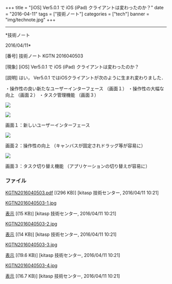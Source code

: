 ﻿+++
title = "[iOS] Ver5.0.1 で iOS (iPad) クライアントは変わったのか？"
date = "2016-04-11"
tags = ["技術ノート"]
categories = ["tech"]
banner = "img/technote.jpg"
+++

-----------------------------------------------------------------------------------------------------------------------------

*技術ノート

2016/04/11*


[番号]
技術ノート KGTN 2016040503

[現象]
[iOS] Ver5.0.1 で iOS (iPad) クライアントは変わったのか？

[説明]
はい， Ver5.0.1 ではiOSクライアントが次のように生まれ変わりました．

・操作性の良い新たなユーザーインターフェース （画面１）
・操作性の大幅な向上 （画面２）
・タスク管理機能 （画面３）

![](http://techreport.kitasp.net/attachments/download/2545/KGTN2016040503-1.jpg)

![](http://techreport.kitasp.net/attachments/download/2546/KGTN2016040503-2.jpg)

画面１：新しいユーザーインターフェース

![](http://techreport.kitasp.net/attachments/download/2547/KGTN2016040503-3.jpg)

画面２：操作性の向上 （キャンバスが固定されドラッグ等が容易に）

![](http://techreport.kitasp.net/attachments/download/2548/KGTN2016040503-4.jpg)

画面３：タスク切り替え機能 （アプリケーションの切り替えが容易に）


### ファイル

 
 


[KGTN2016040503.pdf](http://techreport.kitasp.net/attachments/download/2544/KGTN2016040503.pdf)
 [(296 KB)] [kitasp 技術センター, 2016/04/11
10:21]

[KGTN2016040503-1.jpg](http://techreport.kitasp.net/attachments/download/2545/KGTN2016040503-1.jpg)

[表示](http://techreport.kitasp.net/attachments/2545/KGTN2016040503-1.jpg "表示")
 [(15 KB)] [kitasp 技術センター, 2016/04/11
10:21]

[KGTN2016040503-2.jpg](http://techreport.kitasp.net/attachments/download/2546/KGTN2016040503-2.jpg)

[表示](http://techreport.kitasp.net/attachments/2546/KGTN2016040503-2.jpg "表示")
 [(14 KB)] [kitasp 技術センター, 2016/04/11
10:21]

[KGTN2016040503-3.jpg](http://techreport.kitasp.net/attachments/download/2547/KGTN2016040503-3.jpg)

[表示](http://techreport.kitasp.net/attachments/2547/KGTN2016040503-3.jpg "表示")
 [(19.6 KB)] [kitasp 技術センター, 2016/04/11
10:21]

[KGTN2016040503-4.jpg](http://techreport.kitasp.net/attachments/download/2548/KGTN2016040503-4.jpg)

[表示](http://techreport.kitasp.net/attachments/2548/KGTN2016040503-4.jpg "表示")
 [(16.7 KB)] [kitasp 技術センター, 2016/04/11
10:21]


 


 

